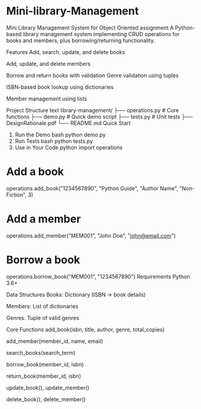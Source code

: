 # Mini-library-Management
Mini Library Management System for Object Oriented assignment
A Python-based library management system implementing CRUD operations for books and members, plus borrowing/returning functionality.

Features
Add, search, update, and delete books

 Add, update, and delete members

 Borrow and return books with validation
 Genre validation using tuples

 ISBN-based book lookup using dictionaries

 Member management using lists

Project Structure
text
library-management/
├── operations.py    # Core functions
├── demo.py         # Quick demo script
├── tests.py        # Unit tests
├── DesignRationale.pdf
└── README.md
Quick Start
1. Run the Demo
bash
python demo.py
2. Run Tests
bash
python tests.py
3. Use in Your Code
python
import operations

# Add a book
operations.add_book("1234567890", "Python Guide", "Author Name", "Non-Fiction", 3)

# Add a member  
operations.add_member("MEM001", "John Doe", "john@email.com")

# Borrow a book
operations.borrow_book("MEM001", "1234567890")
Requirements
Python 3.6+

Data Structures
Books: Dictionary (ISBN → book details)

Members: List of dictionaries

Genres: Tuple of valid genres

Core Functions
add_book(isbn, title, author, genre, total_copies)

add_member(member_id, name, email)

search_books(search_term)

borrow_book(member_id, isbn)

return_book(member_id, isbn)

update_book(), update_member()

delete_book(), delete_member()
